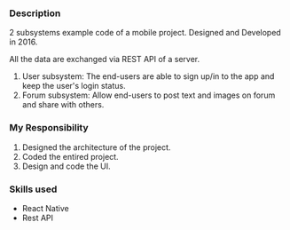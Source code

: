### Description
2 subsystems example code of a mobile project. Designed and Developed in 2016.

All the data are exchanged via REST API of a server.

1. User subsystem: The end-users are able to sign up/in to the app and keep the user's login status.
2. Forum subsystem: Allow end-users to post text and images on forum and share with others.


### My Responsibility
1. Designed the architecture of the project.
2. Coded the entired project.
3. Design and code the UI.

### Skills used
- React Native
- Rest API
